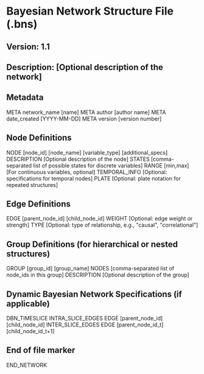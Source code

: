 # Bayesian Network Structure File (.bns)
## Version: 1.1
## Description: [Optional description of the network]

## Metadata
META network_name [name]
META author [author name]
META date_created [YYYY-MM-DD]
META version [version number]

## Node Definitions
NODE [node_id] [node_name] [variable_type] [additional_specs]
  DESCRIPTION [Optional description of the node]
  STATES [comma-separated list of possible states for discrete variables]
  RANGE [min,max] [For continuous variables, optional]
  TEMPORAL_INFO [Optional: specifications for temporal nodes]
  PLATE [Optional: plate notation for repeated structures]

## Edge Definitions
EDGE [parent_node_id] [child_node_id]
  WEIGHT [Optional: edge weight or strength]
  TYPE [Optional: type of relationship, e.g., "causal", "correlational"]

## Group Definitions (for hierarchical or nested structures)
GROUP [group_id] [group_name]
  NODES [comma-separated list of node_ids in this group]
  DESCRIPTION [Optional description of the group]

## Dynamic Bayesian Network Specifications (if applicable)
DBN_TIMESLICE
  INTRA_SLICE_EDGES
    EDGE [parent_node_id] [child_node_id]
  INTER_SLICE_EDGES
    EDGE [parent_node_id_t] [child_node_id_t+1]

## End of file marker
END_NETWORK
